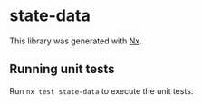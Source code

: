 # state-data

This library was generated with [Nx](https://nx.dev).

## Running unit tests

Run `nx test state-data` to execute the unit tests.

